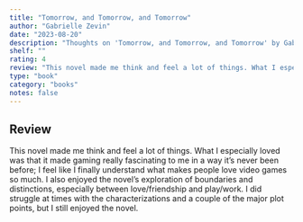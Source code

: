 ```yaml
---
title: "Tomorrow, and Tomorrow, and Tomorrow"
author: "Gabrielle Zevin"
date: "2023-08-20"
description: "Thoughts on 'Tomorrow, and Tomorrow, and Tomorrow' by Gabrielle Zevin."
shelf: ""
rating: 4
review: "This novel made me think and feel a lot of things. What I especially loved was that it made gaming really fascinating to me in a way it’s never been before; I feel like I finally understand what makes people love video games so much. I also enjoyed the novel’s exploration of boundaries and distinctions, especially between love/friendship and play/work. I did struggle at times with the characterizations and a couple of the major plot points, but I still enjoyed the novel."
type: "book"
category: "books"
notes: false
---
```


## Review 

This novel made me think and feel a lot of things. What I especially loved was that it made gaming really fascinating to me in a way it’s never been before; I feel like I finally understand what makes people love video games so much. I also enjoyed the novel’s exploration of boundaries and distinctions, especially between love/friendship and play/work. I did struggle at times with the characterizations and a couple of the major plot points, but I still enjoyed the novel.

